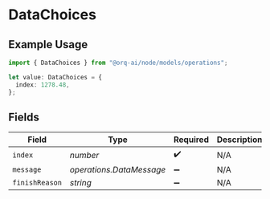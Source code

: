 # DataChoices

## Example Usage

```typescript
import { DataChoices } from "@orq-ai/node/models/operations";

let value: DataChoices = {
  index: 1278.48,
};
```

## Fields

| Field                    | Type                     | Required                 | Description              |
| ------------------------ | ------------------------ | ------------------------ | ------------------------ |
| `index`                  | *number*                 | :heavy_check_mark:       | N/A                      |
| `message`                | *operations.DataMessage* | :heavy_minus_sign:       | N/A                      |
| `finishReason`           | *string*                 | :heavy_minus_sign:       | N/A                      |